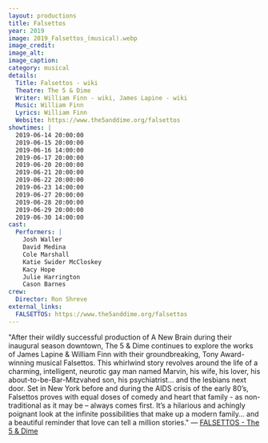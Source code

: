 ```yaml
---
layout: productions
title: Falsettos
year: 2019
image: 2019_Falsettos_(musical).webp
image_credit: 
image_alt:
image_caption:
category: musical
details:
  Title: Falsettos - wiki
  Theatre: The 5 & Dime
  Writer: William Finn - wiki, James Lapine - wiki
  Music: William Finn
  Lyrics: William Finn
  Website: https://www.the5anddime.org/falsettos
showtimes: |
  2019-06-14 20:00:00
  2019-06-15 20:00:00
  2019-06-16 14:00:00
  2019-06-17 20:00:00
  2019-06-20 20:00:00
  2019-06-21 20:00:00
  2019-06-22 20:00:00
  2019-06-23 14:00:00
  2019-06-27 20:00:00
  2019-06-28 20:00:00
  2019-06-29 20:00:00
  2019-06-30 14:00:00
cast:
  Performers: |
    Josh Waller
    David Medina
    Cole Marshall
    Katie Swider McCloskey
    Kacy Hope
    Julie Harrington
    Cason Barnes
crew:
  Director: Ron Shreve
external_links:
  FALSETTOS: https://www.the5anddime.org/falsettos
---
```

"After their wildly successful production of A New Brain during their inaugural season downtown, The 5 & Dime continues to explore the works of James Lapine & William Finn with their groundbreaking, Tony Award-winning musical Falsettos. This whirlwind story revolves around the life of a charming, intelligent, neurotic gay man named Marvin, his wife, his lover, his about-to-be-Bar-Mitzvahed son, his psychiatrist… and the lesbians next door. Set in New York before and during the AIDS crisis of the early 80’s, Falsettos proves with equal doses of comedy and heart that family - as non-traditional as it may be – always comes first. It’s a hilarious and achingly poignant look at the infinite possibilities that make up a modern family… and a beautiful reminder that love can tell a million stories." — [FALSETTOS - The 5 & Dime](https://www.the5anddime.org/falsettos)
